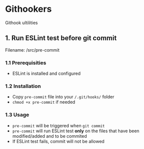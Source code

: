 # Githookers
Githook ultilities  

## 1. Run ESLint test before git commit
Filename: /src/pre-commit
### 1.1 Prerequisities
- ESLint is installed and configured
### 1.2 Installation
- Copy `pre-commit` file into your `/.git/hooks/` folder
- `chmod +x pre-commit` if needed
### 1.3 Usage
- `pre-commit` will be triggered when `git commit`
- `pre-commit` will run ESLint test **only** on the files that have been modified/added and to be commited
- If ESLint test fails, commit will not be allowed
